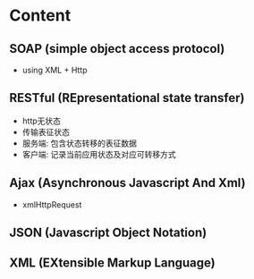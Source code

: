 # Content

## SOAP (simple object access protocol)
- using XML + Http

## RESTful (REpresentational state transfer)
- http无状态
- 传输表征状态
- 服务端: 包含状态转移的表征数据
- 客户端: 记录当前应用状态及对应可转移方式

## Ajax (Asynchronous Javascript And Xml)
- xmlHttpRequest

## JSON (Javascript Object Notation)

## XML (EXtensible Markup Language)
